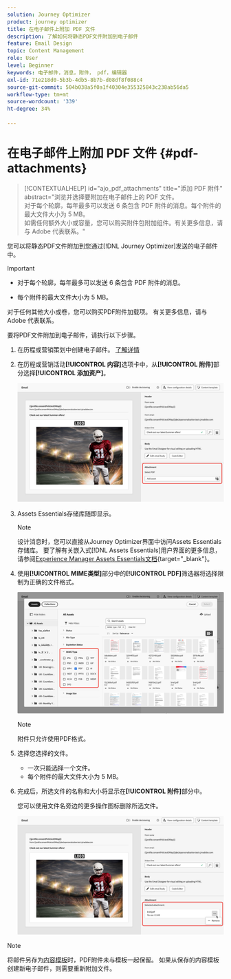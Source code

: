 ```yaml
---
solution: Journey Optimizer
product: journey optimizer
title: 在电子邮件上附加 PDF 文件
description: 了解如何将静态PDF文件附加到电子邮件
feature: Email Design
topic: Content Management
role: User
level: Beginner
keywords: 电子邮件，消息，附件， pdf，编辑器
exl-id: 71e218d0-5b3b-4db5-8b7b-d08df8f088c4
source-git-commit: 504b038a5f0a1f40304e355325843c238ab56da5
workflow-type: tm+mt
source-wordcount: '339'
ht-degree: 34%

---
```


# 在电子邮件上附加 PDF 文件 {#pdf-attachments}

>[!CONTEXTUALHELP]
>id="ajo_pdf_attachments"
>title="添加 PDF 附件"
>abstract="浏览并选择要附加在电子邮件上的 PDF 文件。</br>对于每个轮廓，每年最多可以发送 6 条包含 PDF 附件的消息。每个附件的最大文件大小为 5 MB。</br>如需任何额外大小或容量，您可以购买附件包附加组件。有关更多信息，请与 Adobe 代表联系。"

您可以将静态PDF文件附加到您通过[!DNL Journey Optimizer]发送的电子邮件中。

>[!IMPORTANT]
>
>* 对于每个轮廓，每年最多可以发送 6 条包含 PDF 附件的消息。
>
>* 每个附件的最大文件大小为 5 MB。
>
>对于任何其他大小或卷，您可以购买PDF附件加载项。 有关更多信息，请与 Adobe 代表联系。

要将PDF文件附加到电子邮件，请执行以下步骤。

1. 在历程或营销策划中创建电子邮件。 [了解详情](create-email.md)

1. 在历程或营销活动&#x200B;**[!UICONTROL 内容]**&#x200B;选项卡中，从&#x200B;**[!UICONTROL 附件]**&#x200B;部分选择&#x200B;**[!UICONTROL 添加资产]**。

   ![](assets/email-select-pdf.png)

1. Assets Essentials存储库随即显示。

   >[!NOTE]
   >
   >设计消息时，您可以直接从Journey Optimizer界面中访问Assets Essentials存储库。 要了解有关嵌入式[!DNL Assets Essentials]用户界面的更多信息，请参阅[Experience Manager Assets Essentials文档](https://experienceleague.adobe.com/docs/experience-manager-assets-essentials/help/introduction.html?lang=zh-Hans){target="_blank"}。

1. 使用&#x200B;**[!UICONTROL MIME类型]**&#x200B;部分中的&#x200B;**[!UICONTROL PDF]**&#x200B;筛选器将选择限制为正确的文件格式。

   ![](assets/email-assets-pdf.png)

   >[!NOTE]
   >
   >附件只允许使用PDF格式。

1. 选择您选择的文件。

   * 一次只能选择一个文件。
   * 每个附件的最大文件大小为 5 MB。

1. 完成后，所选文件的名称和大小将显示在&#x200B;**[!UICONTROL 附件]**&#x200B;部分中。

   您可以使用文件名旁边的更多操作图标删除所选文件。

   ![](assets/email-remove-attachment.png)

>[!NOTE]
>
>将邮件另存为[内容模板](../content-management/create-content-templates.md)时，PDF附件未与模板一起保留。 如果从保存的内容模板创建新电子邮件，则需要重新附加文件。
